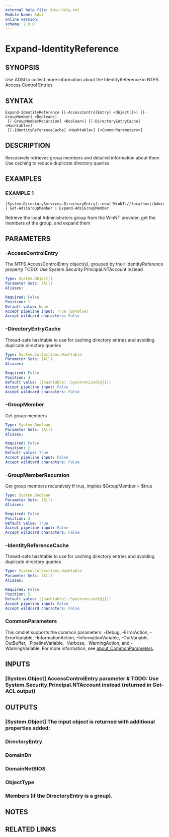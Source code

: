 ```yaml
---
external help file: Adsi-help.xml
Module Name: Adsi
online version:
schema: 2.0.0
---
```


# Expand-IdentityReference

## SYNOPSIS
Use ADSI to collect more information about the IdentityReference in NTFS Access Control Entries

## SYNTAX

```
Expand-IdentityReference [[-AccessControlEntry] <Object[]>] [[-GroupMember] <Boolean>]
 [[-GroupMemberRecursion] <Boolean>] [[-DirectoryEntryCache] <Hashtable>]
 [[-IdentityReferenceCache] <Hashtable>] [<CommonParameters>]
```

## DESCRIPTION
Recursively retrieves group members and detailed information about them
Use caching to reduce duplicate directory queries

## EXAMPLES

### EXAMPLE 1
```
[System.DirectoryServices.DirectoryEntry]::new('WinNT://localhost/Administrators') | Get-AdsiGroupMember | Expand-AdsiGroupMember
```

Retrieve the local Administrators group from the WinNT provider, get the members of the group, and expand them

## PARAMETERS

### -AccessControlEntry
The NTFS AccessControlEntry object(s), grouped by their IdentityReference property
TODO: Use System.Security.Principal.NTAccount instead

```yaml
Type: System.Object[]
Parameter Sets: (All)
Aliases:

Required: False
Position: 1
Default value: None
Accept pipeline input: True (ByValue)
Accept wildcard characters: False
```

### -DirectoryEntryCache
Thread-safe hashtable to use for caching directory entries and avoiding duplicate directory queries

```yaml
Type: System.Collections.Hashtable
Parameter Sets: (All)
Aliases:

Required: False
Position: 4
Default value: ([hashtable]::Synchronized(@{}))
Accept pipeline input: False
Accept wildcard characters: False
```

### -GroupMember
Get group members

```yaml
Type: System.Boolean
Parameter Sets: (All)
Aliases:

Required: False
Position: 2
Default value: True
Accept pipeline input: False
Accept wildcard characters: False
```

### -GroupMemberRecursion
Get group members recursively
If true, implies $GroupMember = $true

```yaml
Type: System.Boolean
Parameter Sets: (All)
Aliases:

Required: False
Position: 3
Default value: True
Accept pipeline input: False
Accept wildcard characters: False
```

### -IdentityReferenceCache
Thread-safe hashtable to use for caching directory entries and avoiding duplicate directory queries

```yaml
Type: System.Collections.Hashtable
Parameter Sets: (All)
Aliases:

Required: False
Position: 5
Default value: ([hashtable]::Synchronized(@{}))
Accept pipeline input: False
Accept wildcard characters: False
```

### CommonParameters
This cmdlet supports the common parameters: -Debug, -ErrorAction, -ErrorVariable, -InformationAction, -InformationVariable, -OutVariable, -OutBuffer, -PipelineVariable, -Verbose, -WarningAction, and -WarningVariable. For more information, see [about_CommonParameters](http://go.microsoft.com/fwlink/?LinkID=113216).

## INPUTS

### [System.Object] AccessControlEntry parameter # TODO: Use System.Security.Principal.NTAccount instead (returned in Get-ACL output)
## OUTPUTS

### [System.Object] The input object is returned with additional properties added:
###     DirectoryEntry
###     DomainDn
###     DomainNetBIOS
###     ObjectType
###     Members (if the DirectoryEntry is a group).
## NOTES

## RELATED LINKS
